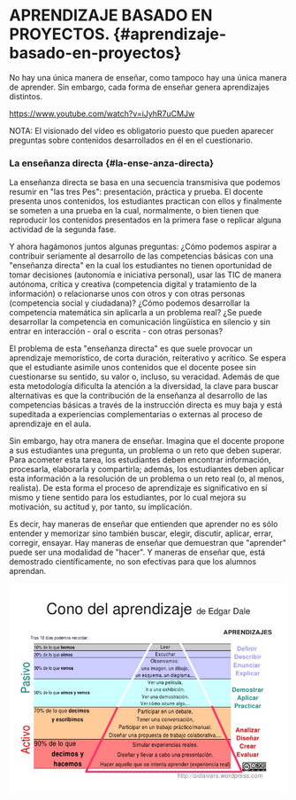 # APRENDIZAJE BASADO EN PROYECTOS. {#aprendizaje-basado-en-proyectos}

No hay una única manera de enseñar, como tampoco hay una única manera de aprender. Sin embargo, cada forma de enseñar genera aprendizajes distintos.

https://www.youtube.com/watch?v=iJyhR7uCMJw

NOTA: El visionado del vídeo es obligatorio puesto que pueden aparecer preguntas sobre contenidos desarrollados en él en el cuestionario.

### La enseñanza directa {#la-ense-anza-directa}

La enseñanza directa se basa en una secuencia transmisiva que podemos resumir en &quot;las tres Pes&quot;: presentación, práctica y prueba. El docente presenta unos contenidos, los estudiantes practican con ellos y finalmente se someten a una prueba en la cual, normalmente, o bien tienen que reproducir los contenidos presentados en la primera fase o replicar alguna actividad de la segunda fase.

Y ahora hagámonos juntos algunas preguntas: ¿Cómo podemos aspirar a contribuir seriamente al desarrollo de las competencias básicas con una &quot;enseñanza directa&quot; en la cual los estudiantes no tienen oportunidad de tomar decisiones (autonomía e iniciativa personal), usar las TIC de manera autónoma, crítica y creativa (competencia digital y tratamiento de la información) o relacionarse unos con otros y con otras personas (competencia social y ciudadana)? ¿Cómo podemos desarrollar la competencia matemática sin aplicarla a un problema real? ¿Se puede desarrollar la competencia en comunicación lingüística en silencio y sin entrar en interacción - oral o escrita - con otras personas?

El problema de esta &quot;enseñanza directa&quot; es que suele provocar un aprendizaje memorístico, de corta duración, reiterativo y acrítico. Se espera que el estudiante asimile unos contenidos que el docente posee sin cuestionarse su sentido, su valor o, incluso, su veracidad. Además de que esta metodología dificulta la atención a la diversidad, la clave para buscar alternativas es que la contribución de la enseñanza al desarrollo de las competencias básicas a través de la instrucción directa es muy baja y está supeditada a experiencias complementarias o externas al proceso de aprendizaje en el aula.

Sin embargo, hay otra manera de enseñar. Imagina que el docente propone a sus estudiantes una pregunta, un problema o un reto que deben superar. Para acometer esta tarea, los estudiantes deben encontrar información, procesarla, elaborarla y compartirla; además, los estudiantes deben aplicar esta información a la resolución de un problema o un reto real (o, al menos, realista). De esta forma el proceso de aprendizaje es significativo en sí mismo y tiene sentido para los estudiantes, por lo cual mejora su motivación, su actitud y, por tanto, su implicación.

Es decir, hay maneras de enseñar que entienden que aprender no es sólo entender y memorizar sino también buscar, elegir, discutir, aplicar, errar, corregir, ensayar. Hay maneras de enseñar que demuestran que &quot;aprender&quot; puede ser una modalidad de &quot;hacer&quot;. Y maneras de enseñar que, está demostrado científicamente, no son efectivas para que los alumnos aprendan.

![](/images/image1.png)